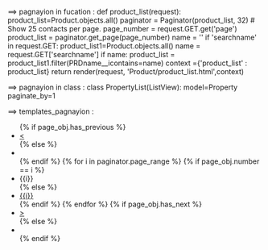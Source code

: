 ==> pagnayion in fucation :
    def product_list(request):
        product_list=Product.objects.all()
        paginator = Paginator(product_list, 32) # Show 25 contacts per page.
        page_number = request.GET.get('page')
        product_list = paginator.get_page(page_number)
        name = ''
        if 'searchname' in request.GET:
            product_list1=Product.objects.all()
            name = request.GET['searchname']
            if name:
                product_list = product_list1.filter(PRDname__icontains=name)
        context ={'product_list' : product_list}
        return render(request, 'Product/product_list.html',context)

==> pagnayion in class :
    class PropertyList(ListView):
        model=Property
        paginate_by=1

==> templates_pagnayion :
    <ul>
        {% if page_obj.has_previous %}
            <li><a href="?page={{page_obj.previous_page_number}}">&lt;</a></li>
        {% else %}
            <li class="disabled"></li>
        {% endif %}
        {% for i in  paginator.page_range %}
            {% if page_obj.number == i %}
                <li class="active"><span>{{i}}</span></li>
            {% else %}
                <li><a href="?page={{i}}">{{i}}</a></li>
            {% endif %}
        {% endfor %}
        {% if page_obj.has_next  %}
            <li ><a href="?page={{page_obj.next_page_number}}">&gt;</a></li>
        {% else %}
            <li class="disabled"></li>
        {% endif %}
    </ul>

